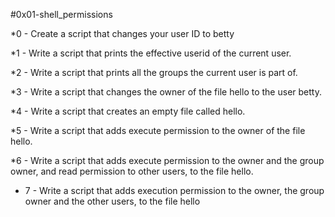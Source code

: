 #0x01-shell_permissions

*0 - Create a script that changes your user ID to betty 

*1 - Write a script that prints the effective userid of the current user.

*2 - Write a script that prints all the groups the current user is part of.

*3 - Write a script that changes the owner of the file hello to the user betty.

*4 - Write a script that creates an empty file called hello.

*5 - Write a script that adds execute permission to the owner of the file hello.

*6 - Write a script that adds execute permission to the owner and the group owner, and read permission to other users, to the file hello.

* 7 - Write a script that adds execution permission to the owner, the group owner and the other users, to the file hello
